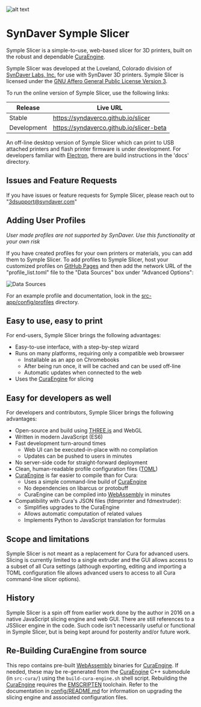 ![alt text][logo]

SynDaver Symple Slicer
======================

Symple Slicer is a simple-to-use, web-based slicer for 3D printers,
built on the robust and dependable [CuraEngine].

Symple Slicer was developed at the Loveland, Colorado division of
[SynDaver Labs, Inc.] for use with SynDaver 3D printers. Symple Slicer
is licensed under the [GNU Affero General Public License Version 3].

To run the online version of Symple Slicer, use the following links:

| Release     | Live URL                                 |
|-------------|------------------------------------------|
| Stable      | https://syndaverco.github.io/slicer      |
| Development | https://syndaverco.github.io/slicer-beta |

An off-line desktop version of Symple Slicer which can print to USB
attached printers and flash printer firmware is under development. For
developers familiar with [Electron], there are build instructions in
the 'docs' directory.

Issues and Feature Requests
---------------------------

If you have issues or feature requests for Symple Slicer, please reach out to "3dsupport@syndaver.com"

Adding User Profiles
--------------------

*User made profiles are not supported by SynDaver. Use this functionality at your own risk*

If you have created profiles for your own printers or materials, you can add them to Symple Slicer.
To add profiles to Symple Slicer, host your customized profiles on [GitHub Pages] and then add the
network URL of the "profile_list.toml" file to the "Data Sources" box under "Advanced Options":

![Data Sources](https://github.com/SynDaverCO/symple-slicer/raw/master/docs/images/DataSources.PNG)

For an example profile and documentation, look in the [src-app/config/profiles] directory.

Easy to use, easy to print
--------------------------

For end-users, Symple Slicer brings the following advantages:

- Easy-to-use interface, with a step-by-step wizard 
- Runs on many platforms, requiring only a compatible web browswer
   - Installable as an app on Chromebooks
   - After being run once, it will be cached and can be used off-line
   - Automatic updates when connected to the web
- Uses the [CuraEngine] for slicing

Easy for developers as well
---------------------------

For developers and contributors, Symple Slicer brings the following
advantages:

- Open-source and build using [THREE.js] and WebGL
- Written in modern JavaScript (ES6)
- Fast development turn-around times
   - Web UI can be executed-in-place with no compilation
   - Updates can be pushed to users in minutes
- No server-side code for straight-forward deployment
- Clean, human-readable profile configuration files ([TOML])
- [CuraEngine] is far easier to compile than for Cura:
   - Uses a simple command-line build of [CuraEngine]
   - No dependencies on libarcus or protobuff
   - CuraEngine can be compiled into [WebAssembly] in minutes
- Compatibility with Cura's JSON files (fdmprinter and fdmextruder):
   - Simplifies upgrades to the CuraEngine
   - Allows automatic computation of related values
   - Implements Python to JavaScript translation for formulas

Scope and limitations
---------------------

Symple Slicer is not meant as a replacement for Cura for advanced
users. Slicing is currently limited to a single extruder and the
GUI allows access to a subset of all Cura settings (although
exporting, editing and importing a TOML configuration file allows
advanced users to access to all Cura command-line slicer options).

History
-------

Symple Slicer is a spin off from earlier work done by the author
in 2016 on a native JavaScript slicing engine and web GUI. There
are still references to a JSSlicer engine in the code. Such code
isn't necessarily useful or functional in Symple Slicer, but is
being kept around for posterity and/or future work.

Re-Building CuraEngine from source
----------------------------------

This repo contains pre-built [WebAssembly] binaries for [CuraEngine].
If needed, these may be re-generated from the [CuraEngine] C++
submodule (in `src-cura/`) using the `build-cura-engine.sh` shell
script. Rebuilding the [CuraEngine] requires the [EMSCRIPTEN]
toolchain. Refer to the documentation in [config/README.md] for
information on upgrading the slicing engine and associated
configuration files.

[THREE.js]: https://threejs.org
[EMSCRIPTEN]: https://emscripten.org
[CuraEngine]: https://github.com/Ultimaker/CuraEngine
[GNU Affero General Public License Version 3]: https://github.com/SynDaverCO/symple-slicer/raw/master/LICENSE.txt
[config/README.md]: https://github.com/SynDaverCO/symple-slicer/blob/master/config/README.md
[SynDaver Labs, Inc.]: https://syndaver.com
[WebAssembly]: https://webassembly.org
[TOML]: https://en.wikipedia.org/wiki/TOML
[Electron]: https://www.electronjs.org/
[GitHub Pages]: https://pages.github.com/
[src-app/config/profiles]: https://github.com/SynDaverCO/symple-slicer/tree/master/src-app/config/profiles

[logo]: https://github.com/SynDaverCO/symple-slicer/raw/master/src-app/images/screenshot.png "SynDaver Symple Slicer"